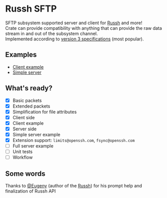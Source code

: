 # Russh SFTP
SFTP subsystem supported server and client for [Russh](https://github.com/warp-tech/russh) and more!\
Crate can provide compatibility with anything that can provide the raw data stream in and out of the subsystem channel.\
Implemented according to [version 3 specifications](https://datatracker.ietf.org/doc/html/draft-ietf-secsh-filexfer-02) (most popular).

## Examples
- [Client example](https://github.com/AspectUnk/russh-sftp/blob/master/examples/client.rs)
- [Simple server](https://github.com/AspectUnk/russh-sftp/blob/master/examples/server.rs)

## What's ready?
- [x] Basic packets
- [x] Extended packets
- [x] Simplification for file attributes
- [x] Client side
- [x] Client example
- [x] Server side
- [x] Simple server example
- [x] Extension support: `limits@openssh.com`, `fsync@openssh.com`
- [ ] Full server example
- [ ] Unit tests
- [ ] Workflow

## Some words
Thanks to [@Eugeny](https://github.com/Eugeny) (author of the [Russh](https://github.com/warp-tech/russh)) for his prompt help and finalization of Russh API
